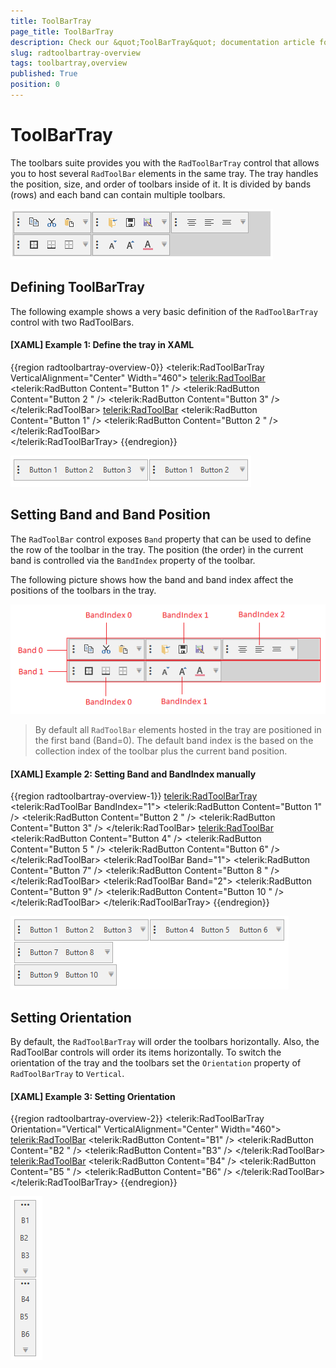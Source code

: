 ```yaml
---
title: ToolBarTray
page_title: ToolBarTray
description: Check our &quot;ToolBarTray&quot; documentation article for the RadToolBar WPF control.
slug: radtoolbartray-overview
tags: toolbartray,overview
published: True
position: 0
---
```


# ToolBarTray

The toolbars suite provides you with the `RadToolBarTray` control that allows you to host several `RadToolBar` elements in the same tray. The tray handles the position, size, and order of toolbars inside of it. It is divided by bands (rows) and each band can contain multiple toolbars.

![](images/radtoolbartray-overview-0.png)

## Defining ToolBarTray

The following example shows a very basic definition of the `RadToolBarTray` control with two RadToolBars.

#### __[XAML] Example 1: Define the tray in XAML__
{{region radtoolbartray-overview-0}}
	<telerik:RadToolBarTray VerticalAlignment="Center" Width="460">
		<telerik:RadToolBar>
			<telerik:RadButton Content="Button 1" />
			<telerik:RadButton Content="Button 2 " />
			<telerik:RadButton Content="Button 3" />
		</telerik:RadToolBar>
		<telerik:RadToolBar>
			<telerik:RadButton Content="Button 1" />
			<telerik:RadButton Content="Button 2 " />
		</telerik:RadToolBar>          
	</telerik:RadToolBarTray>
{{endregion}}

![](images/radtoolbartray-overview-1.png)

## Setting Band and Band Position

The `RadToolBar` control exposes `Band` property that can be used to define the row of the toolbar in the tray. The position (the order) in the current band is controlled via the `BandIndex` property of the toolbar.

The following picture shows how the band and band index affect the positions of the toolbars in the tray.

![](images/radtoolbartray-overview-2.png)

> By default all `RadToolBar` elements hosted in the tray are positioned in the first band (Band=0). The default band index is the based on the collection index of the toolbar plus the current band position.

#### __[XAML] Example 2: Setting Band and BandIndex manually__
{{region radtoolbartray-overview-1}}
	<telerik:RadToolBarTray>
		<telerik:RadToolBar BandIndex="1">
			<telerik:RadButton Content="Button 1" />
			<telerik:RadButton Content="Button 2 " />
			<telerik:RadButton Content="Button 3" />
		</telerik:RadToolBar>
		<telerik:RadToolBar>
			<telerik:RadButton Content="Button 4" />
			<telerik:RadButton Content="Button 5 " />
			<telerik:RadButton Content="Button 6" />
		</telerik:RadToolBar>
		<telerik:RadToolBar Band="1">
			<telerik:RadButton Content="Button 7" />
			<telerik:RadButton Content="Button 8 " />
		</telerik:RadToolBar>
		<telerik:RadToolBar Band="2">
			<telerik:RadButton Content="Button 9" />
			<telerik:RadButton Content="Button 10 " />
		</telerik:RadToolBar>
	</telerik:RadToolBarTray>
{{endregion}}

![](images/radtoolbartray-overview-3.png)

## Setting Orientation

By default, the `RadToolBarTray` will order the toolbars horizontally. Also, the RadToolBar controls will order its items horizontally. To switch the orientation of the tray and the toolbars set the `Orientation` property of `RadToolBarTray` to `Vertical`.

#### __[XAML] Example 3: Setting Orientation__
{{region radtoolbartray-overview-2}}
	<telerik:RadToolBarTray Orientation="Vertical" VerticalAlignment="Center" Width="460">
		<telerik:RadToolBar>
			<telerik:RadButton Content="B1" />
			<telerik:RadButton Content="B2 " />
			<telerik:RadButton Content="B3" />
		</telerik:RadToolBar>
		<telerik:RadToolBar>
			<telerik:RadButton Content="B4" />
			<telerik:RadButton Content="B5 " />
			<telerik:RadButton Content="B6" />
		</telerik:RadToolBar>           
	</telerik:RadToolBarTray>
{{endregion}}

![](images/radtoolbartray-overview-4.png)
